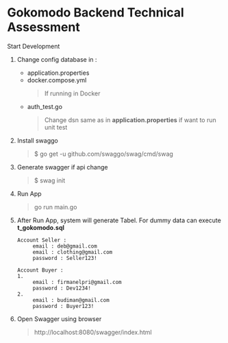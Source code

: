 # Gokomodo Backend Technical Assessment

Start Development
1. Change config database in :
   - application.properties
   - docker.compose.yml 
     > If running in Docker
   - auth_test.go
     > Change dsn same as in **application.properties** if want to run unit test

2. Install swaggo
     > $ go get -u github.com/swaggo/swag/cmd/swag

3. Generate swagger if api change
     > $ swag init

4. Run App
     > go run main.go

5. After Run App, system will generate Tabel. For dummy data can execute **t_gokomodo.sql** 
     
     ````
     Account Seller :
          email : deb@gmail.com
          email : clothing@gmail.com
          password : Seller123!
          
     Account Buyer :
     1.
          email : firmanelpri@gmail.com
          password : Dev1234!
     2.
          email : budiman@gmail.com
          password : Buyer123!
     ````

6. Open Swagger using browser
     > http://localhost:8080/swagger/index.html